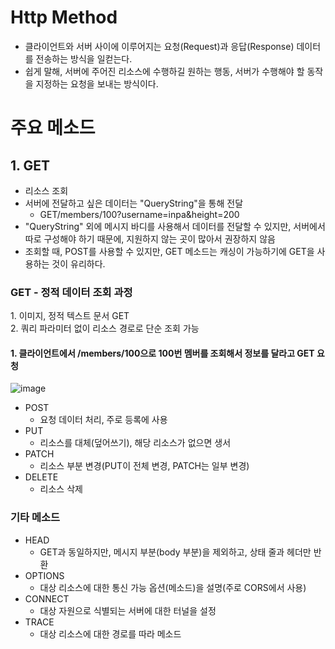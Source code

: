 <h1> Http Method </h1>

- 클라이언트와 서버 사이에 이루어지는 요청(Request)과 응답(Response) 데이터를 전송하는 방식을 일컫는다.
- 쉽게 말해, 서버에 주어진 리소스에 수행하길 원하는 행동, 서버가 수행해야 할 동작을 지정하는 요청을 보내는 방식이다.

<h1> 주요 메소드 </h1>

<h2> 1. GET </h2>

  - 리소스 조회
  - 서버에 전달하고 싶은 데이터는 "QueryString"을 통해 전달
    - GET/members/100?username=inpa&height=200
  - "QueryString" 외에 메시지 바디를 사용해서 데이터를 전달할 수 있지만, 서버에서 따로 구성해야 하기 때문에, 지원하지 않는 곳이 많아서 권장하지 않음
  - 조회할 때, POST를 사용할 수 있지만, GET 메소드는 캐싱이 가능하기에 GET을 사용하는 것이 유리하다.
 
 <h3> GET - 정적 데이터 조회 과정 </h3>
 1. 이미지, 정적 텍스트 문서 GET </br>
 2. 쿼리 파라미터 없이 리소스 경로로 단순 조회 가능 </br>
    
 <h4> 1. 클라이언트에서 /members/100으로 100번 멤버를 조회해서 정보를 달라고 GET 요청 </h4>
    
 ![image](https://user-images.githubusercontent.com/62228401/214473281-43c5ff24-5698-46c9-b724-01171060c5c4.png)
    
 
 
- POST
  - 요청 데이터 처리, 주로 등록에 사용
- PUT
  - 리소스를 대체(덮어쓰기), 해당 리소스가 없으면 생서 
- PATCH
  - 리소스 부분 변경(PUT이 전체 변경, PATCH는 일부 변경)
- DELETE
  - 리소스 삭제

<h3> 기타 메소드 </h3>

- HEAD
  - GET과 동일하지만, 메시지 부분(body 부분)을 제외하고, 상태 줄과 헤더만 반환
- OPTIONS
  - 대상 리소스에 대한 통신 가능 옵션(메소드)을 설명(주로 CORS에서 사용)
- CONNECT
  - 대상 자원으로 식별되는 서버에 대한 터널을 설정
- TRACE
  - 대상 리소스에 대한 경로를 따라 메소드 
